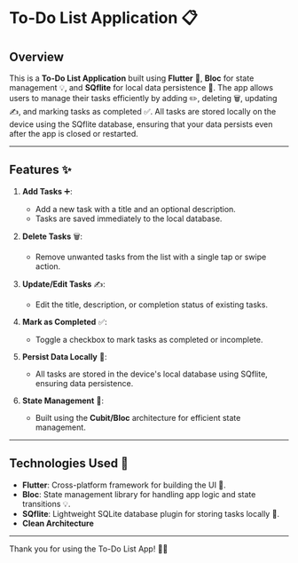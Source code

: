 # To-Do List Application 📋

## Overview

This is a **To-Do List Application** built using **Flutter** 🚀, **Bloc** for state management 💡, and **SQflite** for local data persistence 💾. The app allows users to manage their tasks efficiently by adding ✏️, deleting 🗑️, updating ✍️, and marking tasks as completed ✅. All tasks are stored locally on the device using the SQflite database, ensuring that your data persists even after the app is closed or restarted.

---

## Features ✨

1. **Add Tasks** ➕:
    - Add a new task with a title and an optional description.
    - Tasks are saved immediately to the local database.

2. **Delete Tasks** 🗑️:
    - Remove unwanted tasks from the list with a single tap or swipe action.

3. **Update/Edit Tasks** ✍️:
    - Edit the title, description, or completion status of existing tasks.

4. **Mark as Completed** ✅:
    - Toggle a checkbox to mark tasks as completed or incomplete.

5. **Persist Data Locally** 💾:
    - All tasks are stored in the device's local database using SQflite, ensuring data persistence.

6. **State Management** 🧠:
    - Built using the **Cubit/Bloc** architecture for efficient state management.

---

## Technologies Used 🔧

- **Flutter**: Cross-platform framework for building the UI 🚀.
- **Bloc**: State management library for handling app logic and state transitions 💡.
- **SQflite**: Lightweight SQLite database plugin for storing tasks locally 💾.
- **Clean Architecture**

---

Thank you for using the To-Do List App! 🚀✨
